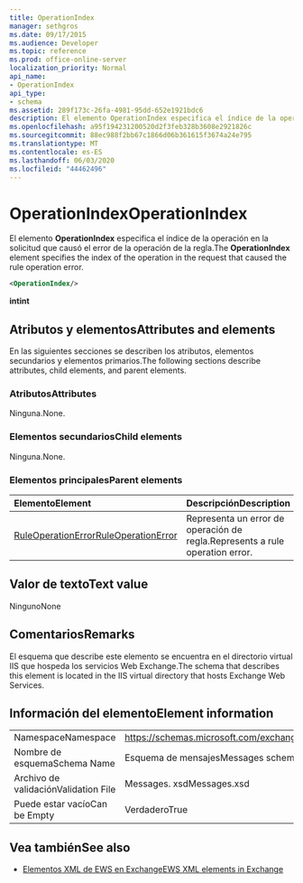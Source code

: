 ```yaml
---
title: OperationIndex
manager: sethgros
ms.date: 09/17/2015
ms.audience: Developer
ms.topic: reference
ms.prod: office-online-server
localization_priority: Normal
api_name:
- OperationIndex
api_type:
- schema
ms.assetid: 289f173c-26fa-4981-95dd-652e1921bdc6
description: El elemento OperationIndex especifica el índice de la operación en la solicitud que causó el error de la operación de la regla.
ms.openlocfilehash: a95f194231200520d2f3feb328b3608e2921826c
ms.sourcegitcommit: 88ec988f2bb67c1866d06b361615f3674a24e795
ms.translationtype: MT
ms.contentlocale: es-ES
ms.lasthandoff: 06/03/2020
ms.locfileid: "44462496"
---
```

# <a name="operationindex"></a><span data-ttu-id="e9f74-103">OperationIndex</span><span class="sxs-lookup"><span data-stu-id="e9f74-103">OperationIndex</span></span>

<span data-ttu-id="e9f74-104">El elemento **OperationIndex** especifica el índice de la operación en la solicitud que causó el error de la operación de la regla.</span><span class="sxs-lookup"><span data-stu-id="e9f74-104">The **OperationIndex** element specifies the index of the operation in the request that caused the rule operation error.</span></span> 
  
```XML
<OperationIndex/>
```

 <span data-ttu-id="e9f74-105">**int**</span><span class="sxs-lookup"><span data-stu-id="e9f74-105">**int**</span></span>
## <a name="attributes-and-elements"></a><span data-ttu-id="e9f74-106">Atributos y elementos</span><span class="sxs-lookup"><span data-stu-id="e9f74-106">Attributes and elements</span></span>

<span data-ttu-id="e9f74-107">En las siguientes secciones se describen los atributos, elementos secundarios y elementos primarios.</span><span class="sxs-lookup"><span data-stu-id="e9f74-107">The following sections describe attributes, child elements, and parent elements.</span></span>
  
### <a name="attributes"></a><span data-ttu-id="e9f74-108">Atributos</span><span class="sxs-lookup"><span data-stu-id="e9f74-108">Attributes</span></span>

<span data-ttu-id="e9f74-109">Ninguna.</span><span class="sxs-lookup"><span data-stu-id="e9f74-109">None.</span></span>
  
### <a name="child-elements"></a><span data-ttu-id="e9f74-110">Elementos secundarios</span><span class="sxs-lookup"><span data-stu-id="e9f74-110">Child elements</span></span>

<span data-ttu-id="e9f74-111">Ninguna.</span><span class="sxs-lookup"><span data-stu-id="e9f74-111">None.</span></span>
  
### <a name="parent-elements"></a><span data-ttu-id="e9f74-112">Elementos principales</span><span class="sxs-lookup"><span data-stu-id="e9f74-112">Parent elements</span></span>

|<span data-ttu-id="e9f74-113">**Elemento**</span><span class="sxs-lookup"><span data-stu-id="e9f74-113">**Element**</span></span>|<span data-ttu-id="e9f74-114">**Descripción**</span><span class="sxs-lookup"><span data-stu-id="e9f74-114">**Description**</span></span>|
|:-----|:-----|
|[<span data-ttu-id="e9f74-115">RuleOperationError</span><span class="sxs-lookup"><span data-stu-id="e9f74-115">RuleOperationError</span></span>](ruleoperationerror.md) <br/> |<span data-ttu-id="e9f74-116">Representa un error de operación de regla.</span><span class="sxs-lookup"><span data-stu-id="e9f74-116">Represents a rule operation error.</span></span>  <br/> |
   
## <a name="text-value"></a><span data-ttu-id="e9f74-117">Valor de texto</span><span class="sxs-lookup"><span data-stu-id="e9f74-117">Text value</span></span>

<span data-ttu-id="e9f74-118">Ninguno</span><span class="sxs-lookup"><span data-stu-id="e9f74-118">None</span></span>
  
## <a name="remarks"></a><span data-ttu-id="e9f74-119">Comentarios</span><span class="sxs-lookup"><span data-stu-id="e9f74-119">Remarks</span></span>

<span data-ttu-id="e9f74-120">El esquema que describe este elemento se encuentra en el directorio virtual IIS que hospeda los servicios Web Exchange.</span><span class="sxs-lookup"><span data-stu-id="e9f74-120">The schema that describes this element is located in the IIS virtual directory that hosts Exchange Web Services.</span></span>
  
## <a name="element-information"></a><span data-ttu-id="e9f74-121">Información del elemento</span><span class="sxs-lookup"><span data-stu-id="e9f74-121">Element information</span></span>

|||
|:-----|:-----|
|<span data-ttu-id="e9f74-122">Namespace</span><span class="sxs-lookup"><span data-stu-id="e9f74-122">Namespace</span></span>  <br/> |https://schemas.microsoft.com/exchange/services/2006/messages  <br/> |
|<span data-ttu-id="e9f74-123">Nombre de esquema</span><span class="sxs-lookup"><span data-stu-id="e9f74-123">Schema Name</span></span>  <br/> |<span data-ttu-id="e9f74-124">Esquema de mensajes</span><span class="sxs-lookup"><span data-stu-id="e9f74-124">Messages schema</span></span>  <br/> |
|<span data-ttu-id="e9f74-125">Archivo de validación</span><span class="sxs-lookup"><span data-stu-id="e9f74-125">Validation File</span></span>  <br/> |<span data-ttu-id="e9f74-126">Messages. xsd</span><span class="sxs-lookup"><span data-stu-id="e9f74-126">Messages.xsd</span></span>  <br/> |
|<span data-ttu-id="e9f74-127">Puede estar vacío</span><span class="sxs-lookup"><span data-stu-id="e9f74-127">Can be Empty</span></span>  <br/> |<span data-ttu-id="e9f74-128">Verdadero</span><span class="sxs-lookup"><span data-stu-id="e9f74-128">True</span></span>  <br/> |
   
## <a name="see-also"></a><span data-ttu-id="e9f74-129">Vea también</span><span class="sxs-lookup"><span data-stu-id="e9f74-129">See also</span></span>



- [<span data-ttu-id="e9f74-130">Elementos XML de EWS en Exchange</span><span class="sxs-lookup"><span data-stu-id="e9f74-130">EWS XML elements in Exchange</span></span>](ews-xml-elements-in-exchange.md)

